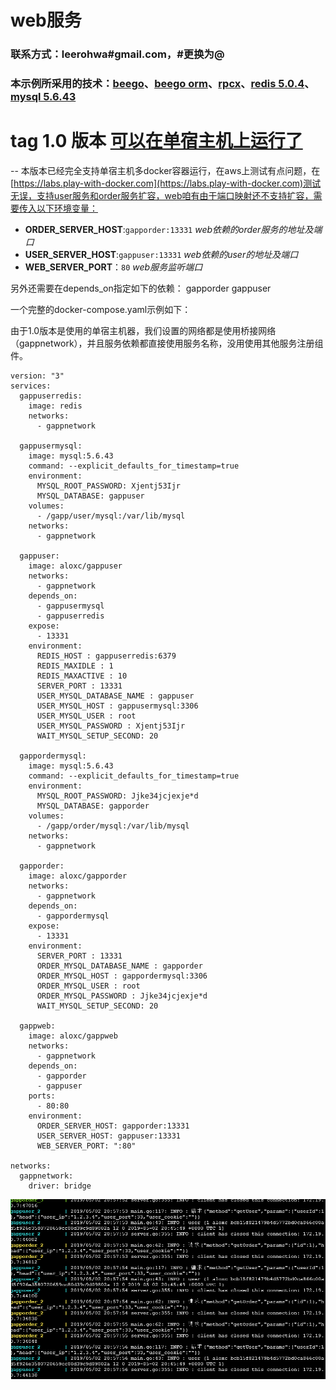 # web服务
### 联系方式：leerohwa#gmail.com，#更换为@
### 本示例所采用的技术：[beego](https://beego.me/)、[beego orm](https://beego.me/docs/mvc/model/overview.md)、[rpcx](http://rpcx.site/)、[redis 5.0.4](https://redis.io/)、[mysql 5.6.43](https://www.mysql.com/)
# tag 1.0 版本 [可以在单宿主机上运行了](https://github.com/aloxc/gappweb/releases/tag/%E5%8F%AF%E4%BB%A5%E5%9C%A8%E5%8D%95%E5%AE%BF%E4%B8%BB%E6%9C%BA%E7%9A%84docker%E7%8E%AF%E5%A2%83%E4%B8%AD%E8%BF%90%E8%A1%8C%E4%BA%86)
--
本版本已经完全支持单宿主机多docker容器运行，在aws上测试有点问题，在[https://labs.play-with-docker.com](https://labs.play-with-docker.com)测试无误，支持user服务和order服务扩容，web咱有由于端口映射还不支持扩容，需要传入以下环境变量：

-  **ORDER_SERVER_HOST**:`gapporder:13331` *web依赖的order服务的地址及端口* 
-  **USER_SERVER_HOST**:`gappuser:13331` *web依赖的user的地址及端口* 
-  **WEB_SERVER_PORT**：`80` *web服务监听端口* 

另外还需要在depends_on指定如下的依赖：
gapporder
gappuser

一个完整的docker-compose.yaml示例如下：

由于1.0版本是使用的单宿主机器，我们设置的网络都是使用桥接网络（gappnetwork），并且服务依赖都直接使用服务名称，没用使用其他服务注册组件。
```
version: "3"
services:
  gappuserredis:
    image: redis
    networks:
      - gappnetwork

  gappusermysql:
    image: mysql:5.6.43
    command: --explicit_defaults_for_timestamp=true
    environment:
      MYSQL_ROOT_PASSWORD: Xjentj53Ijr
      MYSQL_DATABASE: gappuser
    volumes:
      - /gapp/user/mysql:/var/lib/mysql
    networks:
      - gappnetwork

  gappuser:
    image: aloxc/gappuser
    networks:
      - gappnetwork
    depends_on:
      - gappusermysql
      - gappuserredis
    expose:
      - 13331
    environment:
      REDIS_HOST : gappuserredis:6379
      REDIS_MAXIDLE : 1
      REDIS_MAXACTIVE : 10
      SERVER_PORT : 13331
      USER_MYSQL_DATABASE_NAME : gappuser
      USER_MYSQL_HOST : gappusermysql:3306
      USER_MYSQL_USER : root
      USER_MYSQL_PASSWORD : Xjentj53Ijr
      WAIT_MYSQL_SETUP_SECOND: 20

  gappordermysql:
    image: mysql:5.6.43
    command: --explicit_defaults_for_timestamp=true
    environment:
      MYSQL_ROOT_PASSWORD: Jjke34jcjexje*d
      MYSQL_DATABASE: gapporder
    volumes:
      - /gapp/order/mysql:/var/lib/mysql
    networks:
      - gappnetwork

  gapporder:
    image: aloxc/gapporder
    networks:
      - gappnetwork
    depends_on:
      - gappordermysql
    expose:
      - 13331
    environment:
      SERVER_PORT : 13331
      ORDER_MYSQL_DATABASE_NAME : gapporder
      ORDER_MYSQL_HOST : gappordermysql:3306
      ORDER_MYSQL_USER : root
      ORDER_MYSQL_PASSWORD : Jjke34jcjexje*d
      WAIT_MYSQL_SETUP_SECOND: 20

  gappweb:
    image: aloxc/gappweb
    networks:
      - gappnetwork
    depends_on:
      - gapporder
      - gappuser
    ports:
      - 80:80
    environment:
      ORDER_SERVER_HOST: gapporder:13331
      USER_SERVER_HOST: gappuser:13331
      WEB_SERVER_PORT: ":80"
     
networks:
  gappnetwork:
    driver: bridge
```
![运行截图](assert/run-1.0.png)
